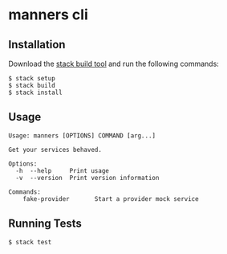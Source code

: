 # manners cli

## Installation

Download the [stack build tool](https://www.stackage.org) and run the following commands:

    $ stack setup
    $ stack build
    $ stack install


## Usage

    Usage: manners [OPTIONS] COMMAND [arg...]

    Get your services behaved.

    Options:
      -h  --help     Print usage
      -v  --version  Print version information

    Commands:
        fake-provider       Start a provider mock service


## Running Tests

    $ stack test
